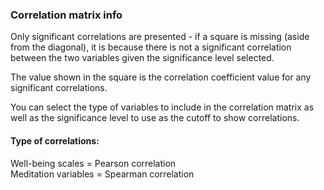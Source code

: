 ### Correlation matrix info

Only significant correlations are presented - if a square is missing (aside 
from the diagonal), it is because there is not a significant correlation between
the two variables given the significance level selected. 

The value shown in the square is the correlation coefficient value for any
significant correlations.   

You can select the type of variables to include in
the correlation matrix as well as the significance level to use as the cutoff 
to show correlations.

#### Type of correlations:  
Well-being scales = Pearson correlation  
Meditation variables = Spearman correlation  
